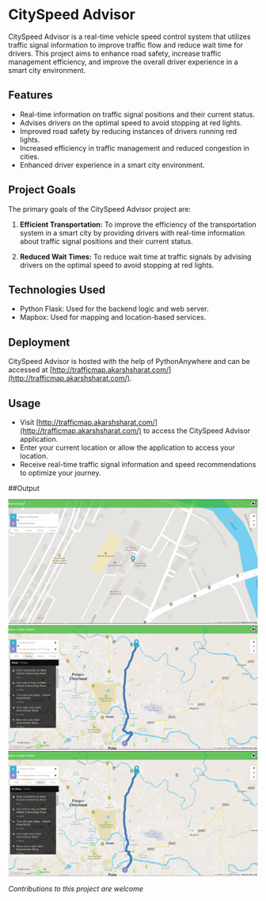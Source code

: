 # CitySpeed Advisor

CitySpeed Advisor is a real-time vehicle speed control system that utilizes traffic signal information to improve traffic flow and reduce wait time for drivers. This project aims to enhance road safety, increase traffic management efficiency, and improve the overall driver experience in a smart city environment.

## Features

- Real-time information on traffic signal positions and their current status.
- Advises drivers on the optimal speed to avoid stopping at red lights.
- Improved road safety by reducing instances of drivers running red lights.
- Increased efficiency in traffic management and reduced congestion in cities.
- Enhanced driver experience in a smart city environment.

## Project Goals

The primary goals of the CitySpeed Advisor project are:

1. **Efficient Transportation:** To improve the efficiency of the transportation system in a smart city by providing drivers with real-time information about traffic signal positions and their current status.

2. **Reduced Wait Times:** To reduce wait time at traffic signals by advising drivers on the optimal speed to avoid stopping at red lights.

## Technologies Used

- Python Flask: Used for the backend logic and web server.
- Mapbox: Used for mapping and location-based services.

## Deployment

CitySpeed Advisor is hosted with the help of PythonAnywhere and can be accessed at [http://trafficmap.akarshsharat.com/](http://trafficmap.akarshsharat.com/).

## Usage

- Visit [http://trafficmap.akarshsharat.com/](http://trafficmap.akarshsharat.com/) to access the CitySpeed Advisor application.
- Enter your current location or allow the application to access your location.
- Receive real-time traffic signal information and speed recommendations to optimize your journey.





##Output

![Output Image 1](Output/1.png)
![Output Image 2](Output/2.png)
![Output Image 3](Output/3.png)



_Contributions to this project are welcome_
